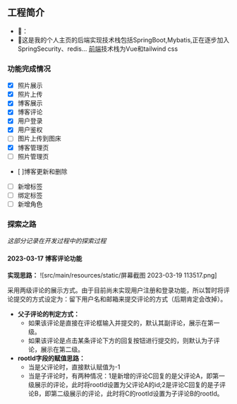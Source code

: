 ## 工程简介
- 🔗：
- 🤖这是我的个人主页的后端实现技术栈包括SpringBoot,Mybatis,正在逐步加入SpringSecurity、redis...  [前端](https://github.com/Hawks-eat-nothing/my-site-vue)技术栈为Vue和tailwind css

### 功能完成情况
- [x] 照片展示
- [x] 照片上传
- [x] 博客展示
- [x] 博客评论
- [x] 用户登录
- [x] 用户鉴权
- [ ] 图片上传到图床
- [x] 博客管理页
- [ ] 照片管理页
- [ ]博客更新和删除
- [ ] 新增标签
- [ ] 绑定标签
- [ ] 新增角色

### 探索之路
*这部分记录在开发过程中的探索过程*

#### 2023-03-17 博客评论功能
**实现思路：**
![src/main/resources/static/屏幕截图 2023-03-19 113517.png]

采用两级评论的展示方式。由于目前尚未实现用户注册和登录功能，所以暂时将评论提交的方式设定为：留下用户名和邮箱来提交评论的方式（后期肯定会改掉）。
- **父子评论的判定方式：**
    - 如果该评论是直接在评论框输入并提交的，默认其副评论，展示在第一级。
    - 如果该评论是点击某条评论下方的回复按钮进行提交的，则默认为子评论，展示在第二级。
- **rootId字段的赋值思路：**
    - 当是父评论时，直接默认赋值为-1
    - 当是子评论时，有两种情况：1是新增的评论C回复的是父评论A，即第一级展示的评论，此时将rootId设置为父评论A的id;2是评论C回复的是子评论B，即第二级展示的评论，此时将C的rootId设置为子评论B的rootId。

